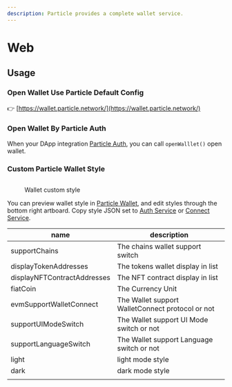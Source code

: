 ```yaml
---
description: Particle provides a complete wallet service.
---
```


# Web

## Usage

### Open Wallet Use Particle Default Config

👉 [https://wallet.particle.network/](https://wallet.particle.network/)

### Open Wallet By Particle Auth

When your DApp integration [Particle Auth](../../auth-service/sdks/web.md#open-particle-web-wallet), you can call `openWalllet()` open wallet.

### Custom Particle Wallet Style

<figure><img src="https://static.particle.network/docs-images/wallet-custom-style.png" alt=""><figcaption><p>Wallet custom style</p></figcaption></figure>

You can preview wallet style in [Particle Wallet](https://wallet.particle.network/?customStyleSetting=true), and edit styles through the bottom right artboard. Copy style JSON set to [Auth Service](broken-reference) or [Connect Service](broken-reference).

| name                        | description                                      |
| --------------------------- | ------------------------------------------------ |
| supportChains               | The chains wallet support switch                 |
| displayTokenAddresses       | The tokens wallet display in list                |
| displayNFTContractAddresses | The NFT contract display in list                 |
| fiatCoin                    | The Currency Unit                                |
| evmSupportWalletConnect     | The Wallet support WalletConnect protocol or not |
| supportUIModeSwitch         | The Wallet support UI Mode switch or not         |
| supportLanguageSwitch       | The Wallet support Language switch or not        |
| light                       | light mode style                                 |
| dark                        | dark mode style                                  |
|                             |                                                  |











